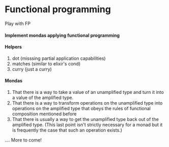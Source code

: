# Functional programming
Play with FP


#### Implement mondas applying functional programming

#### Helpers
1. dot (misssing partial application capabilities)
2. matches (similar to elixir's cond)
3. curry (just a curry)


#### Mondas

1. That there is a way to take a value of an unamplified type and turn it into a value of the amplified type.
2. That there is a way to transform operations on the unamplified type into operations on the amplified type that obeys the rules of functional composition mentioned before
3. That there is usually a way to get the unamplified type back out of the amplified type. (This last point isn't strictly necessary for a monad but it is frequently the case that such an operation exists.)

.... More to come!

